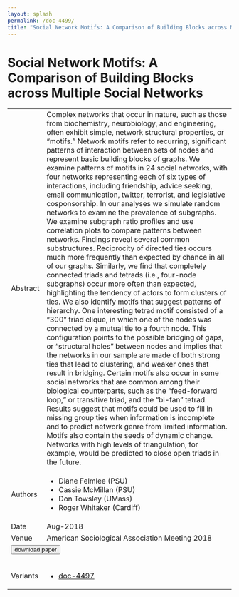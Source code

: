 ```yaml
---
layout: splash
permalink: /doc-4499/
title: "Social Network Motifs: A Comparison of Building Blocks across Multiple Social Networks"
---
```


# Social Network Motifs: A Comparison of Building Blocks across Multiple Social Networks

<table>
    <tbody>
    <tr>
        <td>Abstract</td>
        <td>Complex networks that occur in nature, such as those from biochemistry, neurobiology, and engineering, often exhibit simple, network structural properties, or “motifs.” Network motifs refer to recurring, significant patterns of interaction between sets of nodes and represent basic building blocks of graphs. We examine patterns of motifs in 24 social networks, with four networks representing each of six types of interactions, including friendship, advice seeking, email communication, twitter, terrorist, and legislative cosponsorship. In our analyses we simulate random networks to examine the prevalence of subgraphs. We examine subgraph ratio profiles and use correlation plots to compare patterns between networks. Findings reveal several common substructures. Reciprocity of directed ties occurs much more frequently than expected by chance in all of our graphs. Similarly, we find that completely connected triads and tetrads (i.e., four-node subgraphs) occur more often than expected, highlighting the tendency of actors to form clusters of ties. We also identify motifs that suggest patterns of hierarchy. One interesting tetrad motif consisted of a “300” triad clique, in which one of the nodes was connected by a mutual tie to a fourth node. This configuration points to the possible bridging of gaps, or “structural holes” between nodes and implies that the networks in our sample are made of both strong ties that lead to clustering, and weaker ones that result in bridging. Certain motifs also occur in some social networks that are common among their biological counterparts, such as the “feed-forward loop,” or transitive triad, and the “bi-fan” tetrad. Results suggest that motifs could be used to fill in missing group ties when information is incomplete and to predict network genre from limited information. Motifs also contain the seeds of dynamic change. Networks with high levels of triangulation, for example, would be predicted to close open triads in the future.</td>
    </tr>
    <tr>
        <td>Authors</td>
        <td>
            <ul>
                <li>Diane Felmlee (PSU)</li>
                <li>Cassie McMillan (PSU)</li>
                <li>Don Towsley (UMass)</li>
                <li>Roger Whitaker (Cardiff)</li>
            </ul>
        </td>
    </tr>
    <tr>
        <td>Date</td>
        <td>Aug-2018</td>
    </tr>
    <tr>
        <td>Venue</td>
        <td>American Sociological Association Meeting 2018</td>
    </tr>
        <tr>
            <td colspan="2">
                <form method="get" action="https://dais-ita.org/sites/default/files/2391_paper.pdf">
                    <button type="submit">download paper</button>
                </form>
            </td>
        </tr>
        <tr>
            <td>Variants</td>
            <td>
                <ul>
                    <li><a href="\doc-4497\">doc-4497</a></li>
                </ul>
            </td>
        </tr>
    </tbody>
</table>
